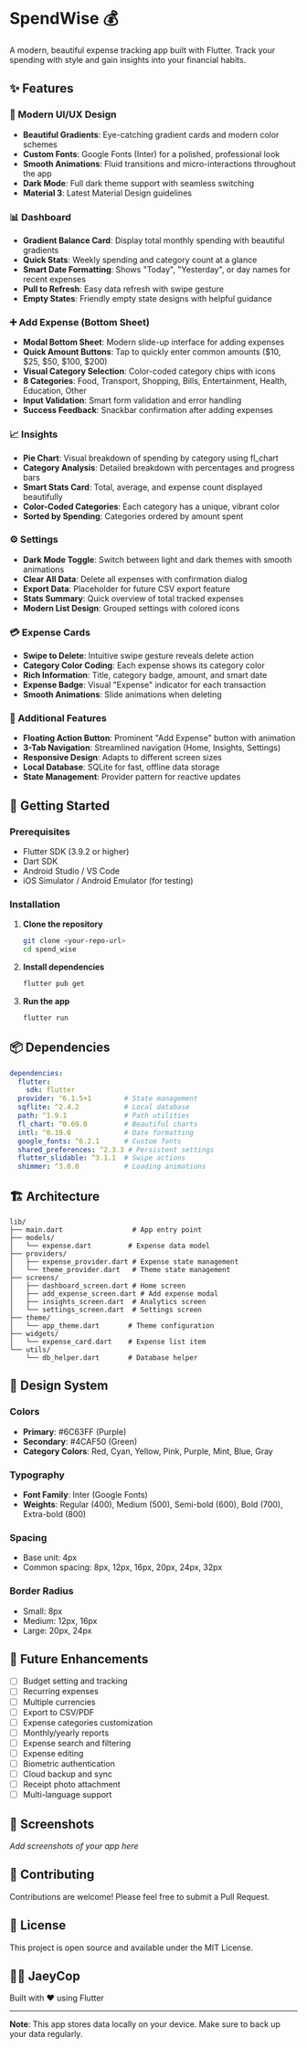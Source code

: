 # SpendWise 💰

A modern, beautiful expense tracking app built with Flutter. Track your spending with style and gain insights into your financial habits.

## ✨ Features

### 🎨 Modern UI/UX Design
- **Beautiful Gradients**: Eye-catching gradient cards and modern color schemes
- **Custom Fonts**: Google Fonts (Inter) for a polished, professional look
- **Smooth Animations**: Fluid transitions and micro-interactions throughout the app
- **Dark Mode**: Full dark theme support with seamless switching
- **Material 3**: Latest Material Design guidelines

### 📊 Dashboard
- **Gradient Balance Card**: Display total monthly spending with beautiful gradients
- **Quick Stats**: Weekly spending and category count at a glance
- **Smart Date Formatting**: Shows "Today", "Yesterday", or day names for recent expenses
- **Pull to Refresh**: Easy data refresh with swipe gesture
- **Empty States**: Friendly empty state designs with helpful guidance

### ➕ Add Expense (Bottom Sheet)
- **Modal Bottom Sheet**: Modern slide-up interface for adding expenses
- **Quick Amount Buttons**: Tap to quickly enter common amounts ($10, $25, $50, $100, $200)
- **Visual Category Selection**: Color-coded category chips with icons
- **8 Categories**: Food, Transport, Shopping, Bills, Entertainment, Health, Education, Other
- **Input Validation**: Smart form validation and error handling
- **Success Feedback**: Snackbar confirmation after adding expenses

### 📈 Insights
- **Pie Chart**: Visual breakdown of spending by category using fl_chart
- **Category Analysis**: Detailed breakdown with percentages and progress bars
- **Smart Stats Card**: Total, average, and expense count displayed beautifully
- **Color-Coded Categories**: Each category has a unique, vibrant color
- **Sorted by Spending**: Categories ordered by amount spent

### ⚙️ Settings
- **Dark Mode Toggle**: Switch between light and dark themes with smooth animations
- **Clear All Data**: Delete all expenses with confirmation dialog
- **Export Data**: Placeholder for future CSV export feature
- **Stats Summary**: Quick overview of total tracked expenses
- **Modern List Design**: Grouped settings with colored icons

### 💳 Expense Cards
- **Swipe to Delete**: Intuitive swipe gesture reveals delete action
- **Category Color Coding**: Each expense shows its category color
- **Rich Information**: Title, category badge, amount, and smart date
- **Expense Badge**: Visual "Expense" indicator for each transaction
- **Smooth Animations**: Slide animations when deleting

### 🎯 Additional Features
- **Floating Action Button**: Prominent "Add Expense" button with animation
- **3-Tab Navigation**: Streamlined navigation (Home, Insights, Settings)
- **Responsive Design**: Adapts to different screen sizes
- **Local Database**: SQLite for fast, offline data storage
- **State Management**: Provider pattern for reactive updates

## 🚀 Getting Started

### Prerequisites
- Flutter SDK (3.9.2 or higher)
- Dart SDK
- Android Studio / VS Code
- iOS Simulator / Android Emulator (for testing)

### Installation

1. **Clone the repository**
   ```bash
   git clone <your-repo-url>
   cd spend_wise
   ```

2. **Install dependencies**
   ```bash
   flutter pub get
   ```

3. **Run the app**
   ```bash
   flutter run
   ```

## 📦 Dependencies

```yaml
dependencies:
  flutter:
    sdk: flutter
  provider: ^6.1.5+1        # State management
  sqflite: ^2.4.2           # Local database
  path: ^1.9.1              # Path utilities
  fl_chart: ^0.69.0         # Beautiful charts
  intl: ^0.19.0             # Date formatting
  google_fonts: ^6.2.1      # Custom fonts
  shared_preferences: ^2.3.3 # Persistent settings
  flutter_slidable: ^3.1.1  # Swipe actions
  shimmer: ^3.0.0           # Loading animations
```

## 🏗️ Architecture

```
lib/
├── main.dart                 # App entry point
├── models/
│   └── expense.dart         # Expense data model
├── providers/
│   ├── expense_provider.dart # Expense state management
│   └── theme_provider.dart   # Theme state management
├── screens/
│   ├── dashboard_screen.dart # Home screen
│   ├── add_expense_screen.dart # Add expense modal
│   ├── insights_screen.dart  # Analytics screen
│   └── settings_screen.dart  # Settings screen
├── theme/
│   └── app_theme.dart       # Theme configuration
├── widgets/
│   └── expense_card.dart    # Expense list item
└── utils/
    └── db_helper.dart       # Database helper
```

## 🎨 Design System

### Colors
- **Primary**: #6C63FF (Purple)
- **Secondary**: #4CAF50 (Green)
- **Category Colors**: Red, Cyan, Yellow, Pink, Purple, Mint, Blue, Gray

### Typography
- **Font Family**: Inter (Google Fonts)
- **Weights**: Regular (400), Medium (500), Semi-bold (600), Bold (700), Extra-bold (800)

### Spacing
- Base unit: 4px
- Common spacing: 8px, 12px, 16px, 20px, 24px, 32px

### Border Radius
- Small: 8px
- Medium: 12px, 16px
- Large: 20px, 24px

## 🔮 Future Enhancements

- [ ] Budget setting and tracking
- [ ] Recurring expenses
- [ ] Multiple currencies
- [ ] Export to CSV/PDF
- [ ] Expense categories customization
- [ ] Monthly/yearly reports
- [ ] Expense search and filtering
- [ ] Expense editing
- [ ] Biometric authentication
- [ ] Cloud backup and sync
- [ ] Receipt photo attachment
- [ ] Multi-language support

## 📱 Screenshots

*Add screenshots of your app here*

## 🤝 Contributing

Contributions are welcome! Please feel free to submit a Pull Request.

## 📄 License

This project is open source and available under the MIT License.

## 👨‍💻 JaeyCop

Built with ❤️ using Flutter

---

**Note**: This app stores data locally on your device. Make sure to back up your data regularly.

